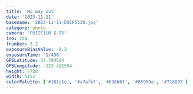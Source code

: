 ```yaml
---
title: 'No way out'
date: '2023-11-11'
basename: '2023-11-11-DSCF5530.jpg'
category: photo
camera: 'FUJIFILM X-T5'
iso: 250
fnumber: 3.2
exposureBiasValue: -0.3
exposureTime: '1/450'
GPSLatitude: 37.794594
GPSLongitude: -122.421594
height: 7728
width: 5152
colorPalette: ['#161c1e', '#a7afb7', '#696667', '#85959a', '#718895']
---
```

